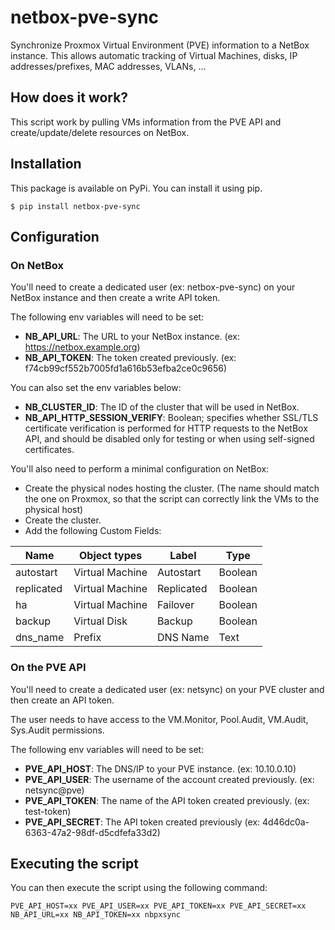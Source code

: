 # netbox-pve-sync

Synchronize Proxmox Virtual Environment (PVE) information to a NetBox instance.
This allows automatic tracking of Virtual Machines, disks, IP addresses/prefixes, MAC addresses, VLANs, ...

## How does it work?

This script work by pulling VMs information from the PVE API and create/update/delete resources on NetBox.

## Installation

This package is available on PyPi. You can install it using pip.

```
$ pip install netbox-pve-sync
```

## Configuration

### On NetBox

You'll need to create a dedicated user (ex: netbox-pve-sync) on your NetBox instance and then create a write API
token.

The following env variables will need to be set:

- **NB_API_URL**: The URL to your NetBox instance. (ex: https://netbox.example.org)
- **NB_API_TOKEN**: The token created previously. (ex: f74cb99cf552b7005fd1a616b53efba2ce0c9656)

You can also set the env variables below:

- **NB_CLUSTER_ID**: The ID of the cluster that will be used in NetBox.
- **NB_API_HTTP_SESSION_VERIFY**: Boolean; specifies whether SSL/TLS certificate verification is performed for HTTP requests to the NetBox API, and should be disabled only for testing or when using self-signed certificates. 

You'll also need to perform a minimal configuration on NetBox:

- Create the physical nodes hosting the cluster. (The name should match the one on Proxmox, so that the script can
  correctly link the VMs to the physical host)
- Create the cluster.
- Add the following Custom Fields:

| Name       | Object types    | Label      | Type    |
|------------|-----------------|------------|---------|
| autostart  | Virtual Machine | Autostart  | Boolean |
| replicated | Virtual Machine | Replicated | Boolean |
| ha         | Virtual Machine | Failover   | Boolean |
| backup     | Virtual Disk    | Backup     | Boolean |
| dns_name   | Prefix          | DNS Name   | Text    |

### On the PVE API

You'll need to create a dedicated user (ex: netsync) on your PVE cluster and then create an API token.

The user needs to have access to the VM.Monitor, Pool.Audit, VM.Audit, Sys.Audit permissions.

The following env variables will need to be set:

- **PVE_API_HOST**: The DNS/IP to your PVE instance. (ex: 10.10.0.10)
- **PVE_API_USER**: The username of the account created previously. (ex: netsync@pve)
- **PVE_API_TOKEN**: The name of the API token created previously. (ex: test-token)
- **PVE_API_SECRET**: The API token created previously (ex: 4d46dc0a-6363-47a2-98df-d5cdfefa33d2)

## Executing the script

You can then execute the script using the following command:

```
PVE_API_HOST=xx PVE_API_USER=xx PVE_API_TOKEN=xx PVE_API_SECRET=xx NB_API_URL=xx NB_API_TOKEN=xx nbpxsync
```
